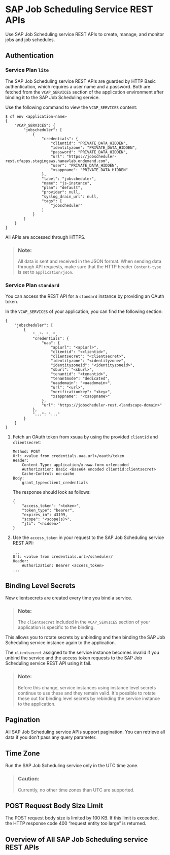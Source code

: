 <!-- loioc513d2de49b140d08da694fa263698f8 -->

# SAP Job Scheduling Service REST APIs

Use SAP Job Scheduling service REST APIs to create, manage, and monitor jobs and job schedules.



<a name="loioc513d2de49b140d08da694fa263698f8__section_gfx_tp5_ljb"/>

## Authentication



### Service Plan `lite`

The SAP Job Scheduling service REST APIs are guarded by HTTP Basic authentication, which requires a user name and a password. Both are fetched from the `VCAP_SERVICES` section of the application environment after binding it to the SAP Job Scheduling service.

Use the following command to view the `VCAP_SERVICES` content:

```
$ cf env <application-name>
{
    "VCAP_SERVICES": {
        "jobscheduler": [
            {
                "credentials": {
                    "clientid": "PRIVATE_DATA_HIDDEN",
                    "identityzone": "PRIVATE_DATA_HIDDEN",
                    "password": "PRIVATE_DATA_HIDDEN",
                    "url": "https://jobscheduler-rest.cfapps.stagingaws.hanavlab.ondemand.com",
                    "user": "PRIVATE_DATA_HIDDEN",
                    "xsappname": "PRIVATE_DATA_HIDDEN"
                },
                "label": "jobscheduler",
                "name": "js-instance",
                "plan": "default",
                "provider": null,
                "syslog_drain_url": null,
                "tags": [
                    "jobscheduler"
                ]
            }
        ]
    }
}
```

All APIs are accessed through HTTPS.

> ### Note:  
> All data is sent and received in the JSON format. When sending data through API requests, make sure that the HTTP header `Content-type` is set to `application/json`.



### Service Plan `standard`

You can access the REST API for a `standard` instance by providing an OAuth token.

In the `VCAP_SERVICES` of your application, you can find the following section:

```
{
    "jobscheduler": [
        {
            "..": "..",
            "credentials": {
                "uaa": {
                    "apiurl": "<apiurl>",
                    "clientid": "<clientid>",
                    "clientsecret": "<clientsecret>",
                    "identityzone": "<identityzone>",
                    "identityzoneid": "<identityzoneid>",
                    "sburl": "<sburl>",
                    "tenantid": "<tenantid>",
                    "tenantmode": "dedicated",
                    "uaadomain": "<uaadomain>",
                    "url": "<url>",
                    "verificationkey": "<key>",
                    "xsappname": "<xsappname>"
                },
                "url": "https://jobscheduler-rest.<landscape-domain>"
            },
            "...": "..."
        }
    ]
}
```

1.  Fetch an OAuth token from xsuaa by using the provided `clientid` and `clientsecret`:

    ```
    Method: POST
    Url: <value from credentials.uaa.url>/oauth/token
    Header:
        Content-Type: application/x-www-form-urlencoded
        Authorization: Basic <Base64 encoded clientid:clientsecret>
        Cache-Control: no-cache
    Body:
        grant_type=client_credentials
    ```

    The response should look as follows:

    ```
    {
        "access_token": "<token>",
        "token_type": "bearer",
        "expires_in": 43199,
        "scope": "<scope(s)>",
        "jti": "<hidden>"
    }
    ```

2.  Use the `access_token` in your request to the SAP Job Scheduling service REST API:

    ```
    ...
    Url: <value from credentials.url>/scheduler/
    Header:
        Authorization: Bearer <access_token>
    ...
    ```




<a name="loioc513d2de49b140d08da694fa263698f8__section_c2w_st2_wnb"/>

## Binding Level Secrets

New clientsecrets are created every time you bind a service.

> ### Note:  
> The `clientsecret` included in the `VCAP_SERVICES` section of your application is specific to the binding.

This allows you to rotate secrets by unbinding and then binding the SAP Job Scheduling service instance again to the application.

The `clientsecret` assigned to the service instance becomes invalid if you unbind the service and the access token requests to the SAP Job Scheduling service REST API using it fail.

> ### Note:  
> Before this change, service instances using instance level secrets continue to use these and they remain valid. It's possible to rotate these out for binding level secrets by rebinding the service instance to the application.



<a name="loioc513d2de49b140d08da694fa263698f8__section_wlp_b2y_vz"/>

## Pagination

All SAP Job Scheduling service APIs support pagination. You can retrieve all data if you don’t pass any query parameter.



<a name="loioc513d2de49b140d08da694fa263698f8__section_esp_d2y_vz"/>

## Time Zone

Run the SAP Job Scheduling service only in the UTC time zone.

> ### Caution:  
> Currently, no other time zones than UTC are supported.



<a name="loioc513d2de49b140d08da694fa263698f8__section_lgr_4vr_4tb"/>

## POST Request Body Size Limit

The POST request body size is limited by 100 KB. If this limit is exceeded, the HTTP response code 400 “request entity too large” is returned.



<a name="loioc513d2de49b140d08da694fa263698f8__section_t3y_22r_mjb"/>

## Overview of All SAP Job Scheduling service REST APIs

